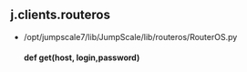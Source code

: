## j.clients.routeros

- /opt/jumpscale7/lib/JumpScale/lib/routeros/RouterOS.py

    #### def get(host, login,password) 
